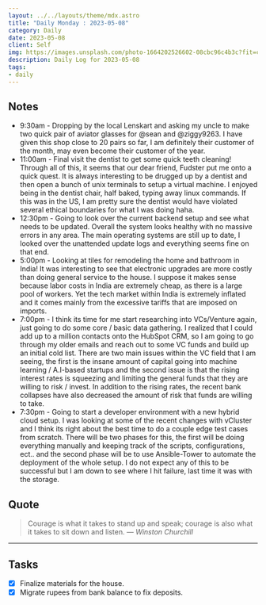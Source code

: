 ```yaml
---
layout: ../../layouts/theme/mdx.astro
title: "Daily Monday : 2023-05-08"
category: Daily
date: 2023-05-08
client: Self
img: https://images.unsplash.com/photo-1664202526602-08cbc96c4b3c?fit=crop&q=85&w=1400&h=700
description: Daily Log for 2023-05-08
tags:
- daily
---
```


## Notes

- 9:30am - Dropping by the local Lenskart and asking my uncle to make two quick pair of aviator glasses for @sean and @ziggy9263. I have given this shop close to 20 pairs so far, I am definitely their customer of the month, may even become their customer of the year.  
- 11:00am - Final visit the dentist to get some quick teeth cleaning! Through all of this, it seems that our dear friend, Fudster put me onto a quick quest. It is always interesting to be drugged up by a dentist and then open a bunch of unix terminals to setup a virtual machine. I enjoyed being in the dentist chair, half baked, typing away linux commands. If this was in the US, I am pretty sure the dentist would have violated several ethical boundaries for what I was doing haha.
- 12:30pm - Going to look over the current backend setup and see what needs to be updated. Overall the system looks healthy with no massive errors in any area. The main operating systems are still up to date, I looked over the unattended update logs and everything seems fine on that end. 
- 5:00pm - Looking at tiles for remodeling the home and bathroom in India! It was interesting to see that electronic upgrades are more costly than doing general service to the house. I suppose it makes sense because labor costs in India are extremely cheap, as there is a large pool of workers. Yet the tech market within India is extremely inflated and it comes mainly from the excessive tariffs that are imposed on imports. 
- 7:00pm - I think its time for me start researching into VCs/Venture again, just going to do some core / basic data gathering. I realized that I could add up to a million contacts onto the HubSpot CRM, so I am going to go through my older emails and reach out to some VC funds and build up an initial cold list. There are two main issues within the VC field that I am seeing, the first is the insane amount of capital going into machine learning / A.I-based startups and the second issue is that the rising interest rates is squeezing and limiting the general funds that they are willing to risk / invest. In addition to the rising rates, the recent bank collapses have also decreased the amount of risk that funds are willing to take.
- 7:30pm - Going to start a developer environment with a new hybrid cloud setup. I was looking at some of the recent changes with vCluster and I think its right about the best time to do a couple edge test cases from scratch. There will be two phases for this, the first will be doing everything manually and keeping track of the scripts, configurations, ect.. and the second phase will be to use Ansible-Tower to automate the deployment of the whole setup. I do not expect any of this to be successful but I am down to see where I hit failure, last time it was with the storage.

## Quote

> Courage is what it takes to stand up and speak; courage is also what it takes to sit down and listen.
> — <cite>Winston Churchill</cite>

---

## Tasks

- [x] Finalize materials for the house.
- [x] Migrate rupees from bank balance to fix deposits.